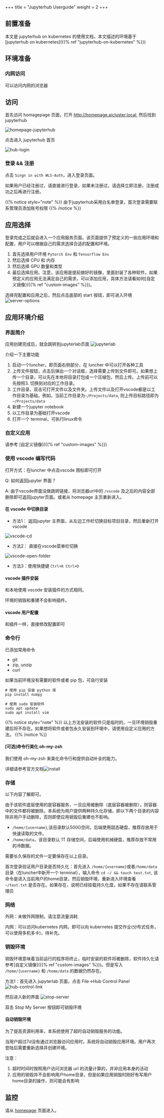 +++
title = "Jupyterhub Userguide"
weight = 2
+++

## 前置准备

本文是 jupyterhub on kubernetes 的使用文档，本文描述的环境基于 [jupyterhub on kubernetes]({{% ref "jupyterhub-on-kubernetes" %}})


## 环境准备

### 内网访问

可以访问内网的浏览器

## 访问

首先访问 homagepage 页面，打开 http://homepage.aicluster.local, 然后找到 jupyterhub

![homepage-jupyterhub](/images/homepage-jupyterhub.png)

点击进入 jupyterhub 首页

![hub-login](/images/hub-login.png)

### 登录 && 注册

点击 `Singn in with WLS-Auth`，进入登录页面。

如果用户已经注册过，请直接进行登录，如果未注册过，请选择立即注册，注册成功之后再进行注册。

{{% notice style="note" %}}
由于jupyterhub采用白名单登录，首次登录需要联系管理员添加账号权限
{{% /notice %}}

## 应用选择

登录完成之后就会进入一个应用服务页面。该页面提供了预定义的一些应用环境和配置，用户可以根据自己的需求选择合适的配置和环境。

1. 首先选择用户环境 `Pytorch Env` 和 `Tensorflow Env`
2. 然后选择 CPU 和 内存
3. 然后选择 GPU 数量和类型
4. 最后选择应用。注意，该应用是提前做好的镜像，里面封装了各种软件。如果预定义的应用无法满足自己的需求，可以添加应用，具体方法请看如何[自定义镜像]({{% ref "custom-images" %}})。

选择完配置和应用之后，然后点击底部的 start 按钮，即可进入环境
![server-options](/images/server-options-0.png)

## 应用环境介绍

### 界面简介

应用创建完成后，就会跳转到jupyterlab页面
![jupyterlab](/images/jupyterlab-home.png)


介绍一下主要功能

1. 启动一个luncher，即页面右侧部分，在 luncher 中可以打开各种工具
2. 上传文件按钮，点击后弹出一个对话框，选择需要上传到文件即可。如果想上传一个目录，可以先在本地将目录打包成一个压缩包，然后上传。上传前可以先按照3. 切换到对应的工作目录。
3. 工作目录，双击可打开文件以及文件夹。上传文件以及打开vscode都是以工作目录为基础，例如，当前工作目录为`~/Projects/data`, 则上传目标路径即为`~/Projects/data`
4. 新建一个jupyter notebook
5. 以工作目录为基础打开vscode
6. 打开一个 terminal，可执行linux命令

### 自定义应用

请参考 [自定义镜像]({{% ref "custom-images" %}})

### 使用 vscode 编写代码

打开方式：在luncher 中点击vscode 图标即可打开

Q: 如何返回jupyter 界面？

A: 由于vscode界面没做跳转链接，将浏览器url中的 `/vscode` 及之后的内容全部删除即可返回jupyter页面。或者从 homepage 主页重新进入。

#### 在 vscode 中切换目录

- 方法1： 返回jupyter 主界面，从左边工作栏切换目标项目目录，然后重新打开vscode

![vscode-cd](/images/vscode-change-workdir.png)

- 方法2： 直接在vscode菜单栏切换

![vscode-open-folder](/images/vscode-open-folder.png)

- 方法3：使用快捷键 `Ctrl+K Ctrl+O`

#### vscode 插件安装

和本地使用 vscode 安装插件的方式相同。

环境的销毁和重建不会影响插件。

#### vscode 用户配置

和插件一样，直接修改配置即可

### 命令行

已添加常用命令
- git
- zip, unzip
- curl

如果当前环境没有需要的软件或者 pip 包，可自行安装

```shell
# 使用 pip 安装 python 库
pip install numpy

# 使用 sudo 安装软件
sudo apt update
sudo apt install vim
```

{{% notice style="note" %}}
以上方法安装的软件只是临时的，一旦环境销毁重建后将不存在。如果想将软件或者包永久安装到环境中，请使用自定义应用的方法。
{{% /notice %}}

#### [可选]命令行美化 oh-my-zsh

我们使用 oh-my-zsh 来美化命令行和提供自动补全的能力。

详细请参考官方文档![install](https://ohmyz.sh/#install)

### 存储

以下内容了解即可。

由于该软件底层使用的是容器服务，一旦应用被删除（底层容器被删除），则容器中的文件都将被删除。本系统为用户提供两种持久化存储，即以下两个目录的内容除非用户手动删除，否则即使应用销毁后重建也不影响。

- `/home/{username}`,该目录默认500G空间，后端使用固态硬盘，推荐存放用于快速读取的文件。
- `/home/data`，该目录默认 1T 存储空间，后端使用机械硬盘，推荐存放不常用的冷数据。

需要长久保存的文件一定要保存在以上目录。

首次登录验证用户目录是否持久化：首先进入 `/home/{username}`或者`/home/data` 目录（在luncher中新开一个 terminal），输入命令 `cd ~/ && touch test.txt`, 该命令是进入当前用户的home目录，然后销毁环境，重新进入环境查看 `~/test.txt` 是否存在。如果存在，说明已经挂载持久化盘，如果不存在请联系管理员

### 网络


外网：未做外网限制，请注意流量消耗

内网：可以访问kubernetes 内网，即可以向 kubernetes 提交作业(分布式任务，可以使用多机多卡)，待补充。

### 销毁环境

销毁环境意味着当前运行的程序将终止，临时安装的软件将被删除，软件持久化请参考[自定义镜像]({{% ref "custom-images" %}})。但是写入 `/home/{username}` 和 `/home/data` 的数据仍然存在。

方法1：首先进入 jupyterlab 页面，点击 File->Hub Control Panel
![hub-control-link](/images/hub-control-panel-link.png)

然后进入新的界面
![stop-server](/images/stop-server.png)

双击 Stop My Server 按钮即可销毁环境

#### 自动销毁环境

为了提高资源利用率，本系统使用了超时自动销毁服务的功能。

当用户超过7d没有通过浏览器访问应用时，系统将自动销毁应用环境。用户再次登陆后需要重新选择并创建环境。

注意：
1. 超时时间时按照用户访问浏览器 url 的流量计算的，并非应用本身的活动
2. 应用的销毁并不会影响用户home目录，但是如果应用销毁时刚好有写用户home目录的操作，则可能会有影响

## 监控

请从 [homepage](http:/homepage.aicluster.local) 页面进入。

